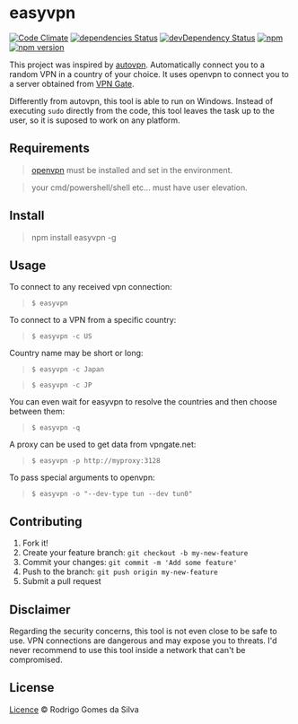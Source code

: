 # easyvpn

[![Code Climate](https://codeclimate.com/github/rodrigogs/easyvpn/badges/gpa.svg)](https://codeclimate.com/github/rodrigogs/easyvpn)
[![dependencies Status](https://david-dm.org/rodrigogs/easyvpn/status.svg)](https://david-dm.org/rodrigogs/easyvpn)
[![devDependency Status](https://david-dm.org/rodrigogs/easyvpn/dev-status.svg)](https://david-dm.org/rodrigogs/easyvpn#info=devDependencies)
[![npm](https://img.shields.io/npm/dt/easyvpn.svg)](https://www.npmjs.com/package/easyvpn)
[![npm version](https://badge.fury.io/js/easyvpn.svg)](https://badge.fury.io/js/easyvpn)

This project was inspired by [autovpn](https://github.com/adtac/autovpn). Automatically connect you to a random VPN in a country of your choice. It uses openvpn to connect you to a server obtained from [VPN Gate](http://www.vpngate.net/en/).

Differently from autovpn, this tool is able to run on Windows. Instead of executing `sudo` directly from the code, this tool leaves the task up to the user, so it is suposed to work on any platform. 
 
## Requirements
> [openvpn](https://openvpn.net/index.php/open-source/downloads.html) must be installed and set in the environment.

> your cmd/powershell/shell etc... must have user elevation.

## Install
> npm install easyvpn -g

## Usage
To connect to any received vpn connection:
> ```$ easyvpn```

To connect to a VPN from a specific country:
> ```$ easyvpn -c US```

Country name may be short or long:
> ```$ easyvpn -c Japan```

> ```$ easyvpn -c JP```

You can even wait for easyvpn to resolve the countries and then choose between them:
> ```$ easyvpn -q```

A proxy can be used to get data from vpngate.net:
> ```$ easyvpn -p http://myproxy:3128```

To pass special arguments to openvpn:
> ```$ easyvpn -o "--dev-type tun --dev tun0"```

## Contributing
1. Fork it!
2. Create your feature branch: `git checkout -b my-new-feature`
3. Commit your changes: `git commit -m 'Add some feature'`
4. Push to the branch: `git push origin my-new-feature`
5. Submit a pull request

## Disclaimer
Regarding the security concerns, this tool is not even close to be safe to use. VPN connections are dangerous and may expose you to threats.
I'd never recommend to use this tool inside a network that can't be compromised.

## License
[Licence](https://github.com/rodrigogs/easyvpn/blob/master/LICENSE) © Rodrigo Gomes da Silva
